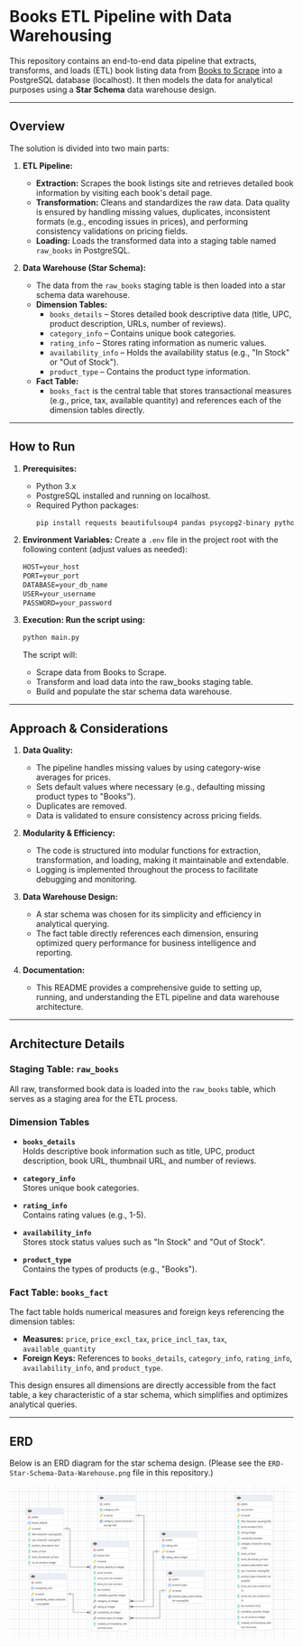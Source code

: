 # Books ETL Pipeline with Data Warehousing

This repository contains an end-to-end data pipeline that extracts, transforms, and loads (ETL) book listing data from [Books to Scrape](http://books.toscrape.com/) into a PostgreSQL database (localhost). It then models the data for analytical purposes using a **Star Schema** data warehouse design.

---

## Overview

The solution is divided into two main parts:

1. **ETL Pipeline:**  
   - **Extraction:** Scrapes the book listings site and retrieves detailed book information by visiting each book's detail page.
   - **Transformation:** Cleans and standardizes the raw data. Data quality is ensured by handling missing values, duplicates, inconsistent formats (e.g., encoding issues in prices), and performing consistency validations on pricing fields.
   - **Loading:** Loads the transformed data into a staging table named `raw_books` in PostgreSQL.

2. **Data Warehouse (Star Schema):**  
   - The data from the `raw_books` staging table is then loaded into a star schema data warehouse.
   - **Dimension Tables:**  
     - `books_details` – Stores detailed book descriptive data (title, UPC, product description, URLs, number of reviews).
     - `category_info` – Contains unique book categories.
     - `rating_info` – Stores rating information as numeric values.
     - `availability_info` – Holds the availability status (e.g., "In Stock" or "Out of Stock").
     - `product_type` – Contains the product type information.
   - **Fact Table:**  
     - `books_fact` is the central table that stores transactional measures (e.g., price, tax, available quantity) and references each of the dimension tables directly.

---

## How to Run

1. **Prerequisites:**
   - Python 3.x
   - PostgreSQL installed and running on localhost.
   - Required Python packages:
     ```bash
     pip install requests beautifulsoup4 pandas psycopg2-binary python-dotenv
     ```

2. **Environment Variables:**
   Create a `.env` file in the project root with the following content (adjust values as needed):
   ```env
   HOST=your_host
   PORT=your_port
   DATABASE=your_db_name
   USER=your_username
   PASSWORD=your_password

3. **Execution: Run the script using:**
   ```bash
   python main.py
   ```
   The script will:
   - Scrape data from Books to Scrape.
   - Transform and load data into the raw_books staging table.
   - Build and populate the star schema data warehouse.

---

## Approach & Considerations

1. **Data Quality:**
   - The pipeline handles missing values by using category-wise averages for prices.
   - Sets default values where necessary (e.g., defaulting missing product types to "Books").
   - Duplicates are removed.
   - Data is validated to ensure consistency across pricing fields.

2. **Modularity & Efficiency:**
   - The code is structured into modular functions for extraction, transformation, and loading, making it maintainable and extendable.
   - Logging is implemented throughout the process to facilitate debugging and monitoring.

3. **Data Warehouse Design:**
   - A star schema was chosen for its simplicity and efficiency in analytical querying.
   - The fact table directly references each dimension, ensuring optimized query performance for business intelligence and reporting.
  
4. **Documentation:**
   - This README provides a comprehensive guide to setting up, running, and understanding the ETL pipeline and data warehouse architecture.

---

## Architecture Details

### Staging Table: `raw_books`

All raw, transformed book data is loaded into the `raw_books` table, which serves as a staging area for the ETL process.

### Dimension Tables

- **`books_details`**  
  Holds descriptive book information such as title, UPC, product description, book URL, thumbnail URL, and number of reviews.

- **`category_info`**  
  Stores unique book categories.

- **`rating_info`**  
  Contains rating values (e.g., 1-5).

- **`availability_info`**  
  Stores stock status values such as "In Stock" and "Out of Stock".

- **`product_type`**  
  Contains the types of products (e.g., "Books").

### Fact Table: `books_fact`

The fact table holds numerical measures and foreign keys referencing the dimension tables:
- **Measures:** `price`, `price_excl_tax`, `price_incl_tax`, `tax`, `available_quantity`
- **Foreign Keys:** References to `books_details`, `category_info`, `rating_info`, `availability_info`, and `product_type`.

This design ensures all dimensions are directly accessible from the fact table, a key characteristic of a star schema, which simplifies and optimizes analytical queries.

---

## ERD

Below is an ERD diagram for the star schema design. (Please see the `ERD-Star-Schema-Data-Warehouse.png` file in this repository.)

![ERD Diagram](ERD-Star-Schema-Data-Warehouse.png)
